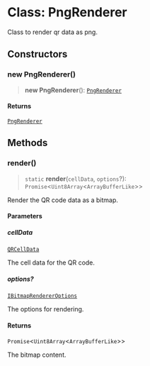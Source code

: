 # Class: PngRenderer

Class to render qr data as png.

## Constructors

### new PngRenderer()

> **new PngRenderer**(): [`PngRenderer`](PngRenderer.md)

#### Returns

[`PngRenderer`](PngRenderer.md)

## Methods

### render()

> `static` **render**(`cellData`, `options`?): `Promise`\<`Uint8Array`\<`ArrayBufferLike`\>\>

Render the QR code data as a bitmap.

#### Parameters

##### cellData

[`QRCellData`](../type-aliases/QRCellData.md)

The cell data for the QR code.

##### options?

[`IBitmapRendererOptions`](../interfaces/IBitmapRendererOptions.md)

The options for rendering.

#### Returns

`Promise`\<`Uint8Array`\<`ArrayBufferLike`\>\>

The bitmap content.
